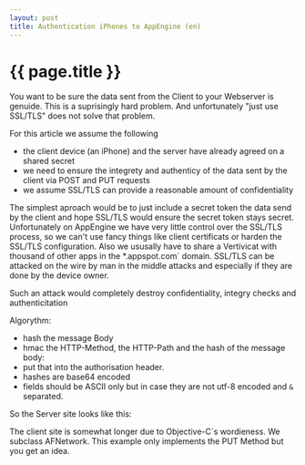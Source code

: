 ```yaml
---
layout: post
title: Authentication iPhones to AppEngine (en)
---
```


{{ page.title }}
================

You want to be sure the data sent from the Client to your Webserver is genuide.
This is a suprisingly hard problem. And unfortunately "just use SSL/TLS" does
not solve that problem.

For this article we assume the following

* the client device (an iPhone) and the server have already agreed on a shared secret
* we need to ensure the integrety and authenticy of the data sent by the client via POST and PUT requests
* we assume SSL/TLS can provide a reasonable amount of confidentiality

The simplest aproach would be to just include a secret token the data send by the client
and hope SSL/TLS would ensure the secret token stays secret. Unfortunately on AppEngine
we have very little control over the SSL/TLS process, so we can't use fancy things like
client certificats or harden the SSL/TLS configuration. Also we ususally have to share
a Vertivicat with thousand of other apps in the *.appspot.com` domain.
SSL/TLS can be attacked on the wire by man in the middle attacks and especially
if they are done by the device owner.

Such an attack would completely destroy confidentiality, integry checks and authenticitation

Algorythm:

* hash the message Body
* hmac the HTTP-Method, the HTTP-Path and the hash of the message body:
* put that into the authorisation header.
* hashes are base64 encoded
* fields should be ASCII only but in case they are not utf-8 encoded and `&` separated.

So the Server site looks like this:

<script src="https://gist.github.com/mdornseif/6816959.js"></script>

The client site is somewhat longer due to Objective-C`s wordieness. We subclass AFNetwork. This example only implements the PUT Method but you get an idea.
